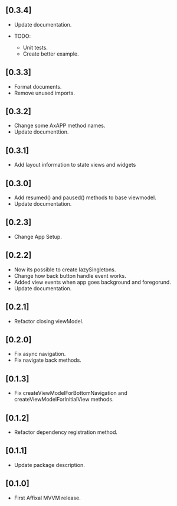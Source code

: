 ## [0.3.4]

* Update documentation.

* TODO: 
    - Unit tests.
    - Create better example.

## [0.3.3]

* Format documents.
* Remove unused imports.

## [0.3.2]

* Change some AxAPP method names.
* Update documenttion.

## [0.3.1]

* Add layout information to state views and widgets

## [0.3.0]

* Add resumed() and paused() methods to base viewmodel.
* Update documentation.

## [0.2.3]

* Change App Setup.

## [0.2.2]

* Now its possible to create lazySingletons.
* Change how back button handle event works.
* Added view events when app goes background and foregorund.
* Update documentation.

## [0.2.1]

* Refactor closing viewModel.

## [0.2.0]

* Fix async navigation.
* Fix navigate back methods.

## [0.1.3]

* Fix createViewModelForBottomNavigation and createViewModelForInitialView methods.

## [0.1.2]

* Refactor dependency registration method.

## [0.1.1]

* Update package description. 

## [0.1.0]

* First Affixal MVVM release.